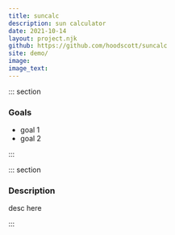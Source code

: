 ```yaml
---
title: suncalc
description: sun calculator
date: 2021-10-14
layout: project.njk
github: https://github.com/hoodscott/suncalc
site: demo/
image: 
image_text: 
---
```


::: section

### Goals

- goal 1
- goal 2

:::

::: section

### Description

desc here

:::
